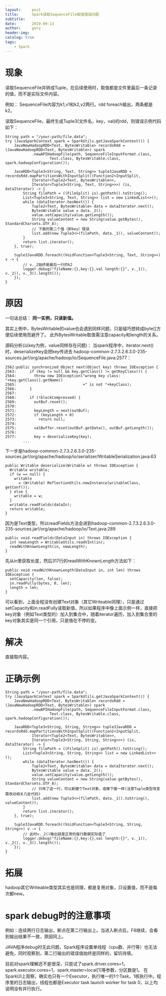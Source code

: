 ```yaml
---
layout:     post
title:      Spark读取SequenceFile取值错误问题
subtitle:   
date:       2019-09-13
author:     gary
header-img: 
catalog: true
tags:
    - Spark
---
```


# 现象
读取SequenceFile并转成Tuple，在后续使用时，取值都是文件里最后一条记录的值，而不是实际文件内容。

例如：
SequenceFile内容为k1,v1和k2,v2两行。rdd foreach输出，两条都是k2。

读取SequenceFile，最终生成Tuple3(文件名，key，val)的rdd，则错误示例代码如下：
```
String path = "/your-path/file.data";
try (JavaSparkContext spark = SparkUtils.getJavaSparkContext()) {
    JavaNewHadoopRDD<Text, BytesWritable> recordsRdd = (JavaNewHadoopRDD<Text, BytesWritable>) spark
            .newAPIHadoopFile(path, SequenceFileInputFormat.class,
                    Text.class, BytesWritable.class, spark.hadoopConfiguration());

    JavaRDD<Tuple3<String, Text, String>> tuple3JavaRDD = recordsRdd.mapPartitionsWithInputSplit((Function2<InputSplit,
            Iterator<Tuple2<Text, BytesWritable>>,
            Iterator<Tuple3<String, Text, String>>>) (is, dataIterator) -> {
        String filePath = ((FileSplit) is).getPath().toString();
        List<Tuple3<String, Text, String>> list = new LinkedList<>();
        while (dataIterator.hasNext()) {
            Tuple2<Text, BytesWritable> data = dataIterator.next();
            BytesWritable value = data._2();
            value.setCapacity(value.getLength());
            String valueContent = new String(value.getBytes(), StandardCharsets.UTF_8);
            // 下面的第二个值（即key）错误
            list.add(new Tuple3<>(filePath, data._1(), valueContent));
        }
        return list.iterator();
    }, true);

    tuple3JavaRDD.foreach((VoidFunction<Tuple3<String, Text, String>>) v -> {
        // v._2始终是最后一行的k2
        logger.debug("fileName:{},key:{},val length:{}", v._1(), v._2(), v._3().length());
    });
}
```

# 原因
一句话总结：
**同一实例，只读新值。**

其实上例中，BytesWritable的value也会遇到同样问题，只是碰巧想转成byte[]方便后续使用而避开了。
此外BytesWritable取值需注意capacity和length的关系。

源码分析(以key为例，value同样存在问题)：
当spark程序中，iterator.next()时，deserializeKey会把key传进去
hadoop-common-2.7.3.2.6.3.0-235-sources.jar!/org/apache/hadoop/io/SequenceFile.java:2577：
```
2562:public synchronized Object next(Object key) throws IOException {
2563:      if (key != null && key.getClass() != getKeyClass()) {
2564:        throw new IOException("wrong key class: "+key.getClass().getName()
2565:                              +" is not "+keyClass);
2566:      }
2567:
2568:      if (!blockCompressed) {
2569:        outBuf.reset();
2570:        
2571:        keyLength = next(outBuf);
2572:        if (keyLength < 0)
2573:          return null;
2574:        
2575:        valBuffer.reset(outBuf.getData(), outBuf.getLength());
2576:        
2577:        key = deserializeKey(key);
        ...
```

下一步是hadoop-common-2.7.3.2.6.3.0-235-sources.jar!/org/apache/hadoop/io/serializer/WritableSerialization.java:63
```
public Writable deserialize(Writable w) throws IOException {
  Writable writable;
  if (w == null) {
    writable 
      = (Writable) ReflectionUtils.newInstance(writableClass, getConf());
  } else {
    writable = w;
  }
  writable.readFields(dataIn);
  return writable;
}
```

因为是Text类型，所以readFields方法会进到hadoop-common-2.7.3.2.6.3.0-235-sources.jar!/org/apache/hadoop/io/Text.java:289
```
public void readFields(DataInput in) throws IOException {
  int newLength = WritableUtils.readVInt(in);
  readWithKnownLength(in, newLength);
}
```

先从in里获取长度，然后317行的readWithKnownLength方法如下：
```
public void readWithKnownLength(DataInput in, int len) throws IOException {
  setCapacity(len, false);
  in.readFully(bytes, 0, len);
  length = len;
}
```

可以看到，上面全程没有创建Text对象（其它Writeable同理），只是通过setCapacity和in.readFully读取新值，所以如果程序中像上面示例一样，直接把key对象（例如Text类型的）加入到集合中，随着iterator遍历，加入到集合里的key对象其实是同一个引用，只是值在不停的变。

# 解决
直接取内容。

# 正确示例
```
String path = "/your-path/file.data";
try (JavaSparkContext spark = SparkUtils.getJavaSparkContext()) {
    JavaNewHadoopRDD<Text, BytesWritable> recordsRdd = (JavaNewHadoopRDD<Text, BytesWritable>) spark
            .newAPIHadoopFile(path, SequenceFileInputFormat.class,
                    Text.class, BytesWritable.class, spark.hadoopConfiguration());

    JavaRDD<Tuple3<String, String, String>> tuple3JavaRDD = recordsRdd.mapPartitionsWithInputSplit((Function2<InputSplit,
            Iterator<Tuple2<Text, BytesWritable>>,
            Iterator<Tuple3<String, String, String>>>) (is, dataIterator) -> {
        String filePath = ((FileSplit) is).getPath().toString();
        List<Tuple3<String, String, String>> list = new LinkedList<>();
        while (dataIterator.hasNext()) {
            Tuple2<Text, BytesWritable> data = dataIterator.next();
            BytesWritable value = data._2();
            value.setCapacity(value.getLength());
            String valueContent = new String(value.getBytes(), StandardCharsets.UTF_8);
            // 只改了这一行，可以新建个Text对象，或像下面一样(注意Tuple类型改变需改动相关几处代码)
            list.add(new Tuple3<>(filePath, data._1().toString(), valueContent));
        }
        return list.iterator();
    }, true);

    tuple3JavaRDD.foreach((VoidFunction<Tuple3<String, String, String>>) v -> {
        // 此时v._2()输出就是正常的每行数据实际值了
        logger.debug("fileName:{},key:{},val length:{}", v._1(), v._2(), v._3().length());
    });
}
```

# 拓展
hadoop其它Writeable类型其实也是同理，都是复用对象，只设置值，而不是每次都new。

# spark debug时的注意事项
例如：连续两行日志输出，断点在第二行输出上。当进入断点后，F8继续，会看到输出结果不一致，原因同上。

JAVA程序debug时无此问题，Spark程序设置单线程（cpu数、并行等）也无法避免，同时观察到，第二行输出的错误值始终是同样的，留坑待填。

目前对spark理解还不是很深，只尝试了spark.driver.cores=1，spark.executor.cores=1，spark.master=local[1]等参数，分区数是1。
在SparkUI上观察，确实也只有一个Executor，执行唯一的1个Task，1核执行中。程序里的日志输出，线程也都是Executor task launch worker for task 0，以上均说明没有并行执行。
